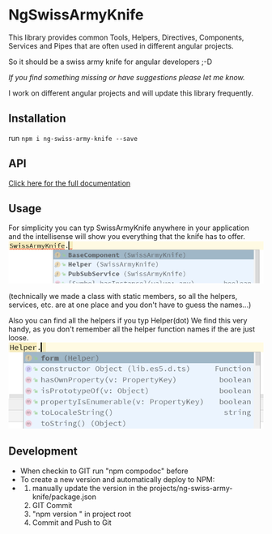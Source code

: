# NgSwissArmyKnife

This library provides common Tools, Helpers, Directives, Components, Services and Pipes
that are often used in different angular projects.

So it should be a swiss army knife for angular developers ;-D

_If you find something missing or have suggestions please let me know._

I work on different angular projects and will update this library frequently.
## Installation

run  `npm i ng-swiss-army-knife --save`

## API

[Click here for the full documentation](https://nickwinger.github.io/ng-swiss-army-knife/)

## Usage
For simplicity you can typ SwissArmyKnife anywhere
in your application and the intellisense will show you
everything that the knife has to offer.
![Intellisense1](https://raw.githubusercontent.com/nickwinger/ng-swiss-army-knife/master/assets/intellisense1.png "Intellisense1")

(technically we made a class with static members, so all
the helpers, services, etc. are at one place and you don't have
to guess the names...)

Also you can find all the helpers if you typ Helper(dot)
We find this very handy, as you don't remember all the helper function
names if the are just loose.
![Intellisense2](https://raw.githubusercontent.com/nickwinger/ng-swiss-army-knife/master/assets/intellisense2.png "Intellisense2")



## Development
* When checkin to GIT run "npm compodoc" before
* To create a new version and automatically deploy to NPM: 
* 1. manually update the version in the projects/ng-swiss-army-knife/package.json
  2. GIT Commit
  3. "npm version <newversion>" in project root
  4. Commit and Push to Git
